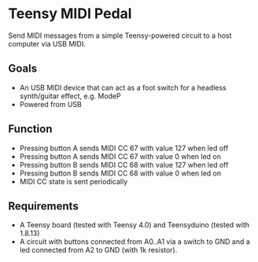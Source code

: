 # Teensy MIDI Pedal

Send MIDI messages from a simple Teensy-powered circuit to a host computer via USB MIDI.

## Goals

- An USB MIDI device that can act as a foot switch for a headless synth/guitar effect, e.g. ModeP
- Powered from USB

## Function

- Pressing button A sends MIDI CC 67 with value 127 when led off
- Pressing button A sends MIDI CC 67 with value 0 when led on
- Pressing button B sends MIDI CC 68 with value 127 when led off
- Pressing button B sends MIDI CC 68 with value 0 when led on
- MIDI CC state is sent periodically

## Requirements

- A Teensy board (tested with Teensy 4.0) and Teensyduino (tested with 1.8.13)
- A circuit with buttons connected from A0..A1 via a switch to GND and a led connected from A2 to GND (with 1k resistor).
